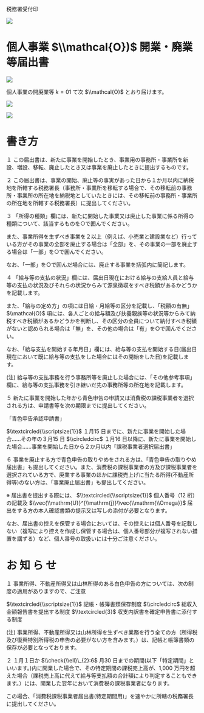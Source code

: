 税務署受付印

![](https://www.nta.go.jp/tmp/67f2f31d-73cf-4d95-a2ba-dd07f0c353fd/images/bb851b10e312e07a82146a1999ef67bdf9af916532ae5409470bc39f25c67e36.jpg)

# 個人事業 $\\mathcal{O})$ 開業・廃業等届出書

![](https://www.nta.go.jp/tmp/67f2f31d-73cf-4d95-a2ba-dd07f0c353fd/images/06d48515a57551a0744e64b7598f8c295ac0c20ba8d32f7de6f6d635abd7305e.jpg)

個人事業の開廃業等 $k=01$ て次 $\\mathcal{O}$ とおり届けます。

![](https://www.nta.go.jp/tmp/67f2f31d-73cf-4d95-a2ba-dd07f0c353fd/images/4f20dfe34449cddce3b2bd4ceee0574ca57a721c986f5a9ade8f094cb62b907f.jpg)

![](https://www.nta.go.jp/tmp/67f2f31d-73cf-4d95-a2ba-dd07f0c353fd/images/4178f6944ef7b8c3d1b59e2c72b1df40b718a3fca07ff927c20199731798e854.jpg)

# 書き方

１ この届出書は、新たに事業を開始したとき、事業用の事務所・事業所を新設、増設、移転、廃止したとき又は事業を廃止したときに提出するものです。

２ この届出書は、事業の開始、廃止等の事実があった日から１か月以内に納税地を所轄する税務署長（事務所・事業所を移転する場合で、その移転前の事務所・事業所の所在地を納税地としていたときには、その移転前の事務所・事業所の所在地を所轄する税務署長）に提出してください。

３ 「所得の種類」欄には、新たに開始した事業又は廃止した事業に係る所得の種類について、該当するものを○で囲んでください。

また、事業所得を生ずべき事業を２以上（例えば、小売業と建設業など）行っている方がその事業の全部を廃止する場合は「全部」を、その事業の一部を廃止する場合は「一部」を○で囲んでください。

なお、「一部」を○で囲んだ場合には、廃止する事業を括弧内に簡記します。

４ 「給与等の支払の状況」欄には、届出日現在における給与の支給人員と給与等の支払の状況及びそれらの状況からみて源泉徴収をすべき税額があるかどうかを記載します。

また、「給与の定め方」の項には日給・月給等の区分を記載し、「税額の有無」 $\\mathcal{O}$ 項には、各人ごとの給与額及び扶養親族等の状況等からみて納税すべき税額があるかどうかを判断し、その区分の全員について納付すべき税額がないと認められる場合は「無」を、その他の場合は「有」を○で囲んでください。

なお、「給与支払を開始する年月日」欄には、給与等の支払を開始する日(届出日現在において既に給与等の支払をした場合にはその開始をした日)を記載します。

(注) 給与等の支払事務を行う事務所等を廃止した場合には、「その他参考事項」欄に、給与等の支払事務を引き継いだ先の事務所等の所在地を記載します。

５ 新たに事業を開始した年から青色申告の申請又は消費税の課税事業者を選択される方は、申請書等を次の期限までに提出してください。

「青色申告承認申請書」

$\\textcircled{\\scriptsize{1}}$ １月15 日までに、新たに事業を開始した場合……その年の３月15 日 $\\circledcirc$ １月16 日以降に、新たに事業を開始した場合……事業を開始した日から２か月以内「課税事業者選択届出書」

６ 事業を廃止する方で青色申告の取りやめをされる方は、「青色申告の取りやめ届出書」も提出してください。また、消費税の課税事業者の方及び課税事業者を選択されている方で、廃業する事業のほかに課税売上げに当たる所得(不動産所得等)のない方は、「事業廃止届出書」も提出してください。

※ 届出書を提出する際には、 $\\textcircled{\\scriptsize{1}}$ 個人番号（12 桁）の記載及 $\\vec{\\mathrm{U}}^{\\mathrm{j}}\\vec{\\mathrm{\\Omega}}$ 届出をする方の本人確認書類の提示又は写しの添付が必要となります。

なお、届出書の控えを保管する場合においては、その控えには個人番号を記載しない（複写により控えを作成し保管する場合は、個人番号部分が複写されない措置を講ずる）など、個人番号の取扱いには十分ご注意ください。

# お 知 ら せ

１ 事業所得、不動産所得又は山林所得のある白色申告の方については、次の制度の適用がありますので、ご注意

$\\textcircled{\\scriptsize{1}}$ 記帳・帳簿書類保存制度 $\\circledcirc$ 総収入金額報告書を提出する制度 $\\textcircled{3}$ 収支内訳書を確定申告書に添付する制度

(注) 事業所得、不動産所得又は山林所得を生ずべき業務を行う全ての方（所得税及び復興特別所得税の申告の必要がない方を含みます。）は、記帳と帳簿書類の保存が必要となっております。

２ １月１日か $\\check{\\ell}\_{2}:6$ 月30 日までの期間(以下「特定期間」といいます。)内に開業した場合で、その特定期間の課税売上高が、1,000 万円を超えた場合（課税売上高に代えて給与等支払額の合計額により判定することもできます。）には、開業した翌年において消費税の課税事業者になります。

この場合、「消費税課税事業者届出書(特定期間用)」を速やかに所轄の税務署長に提出してください。